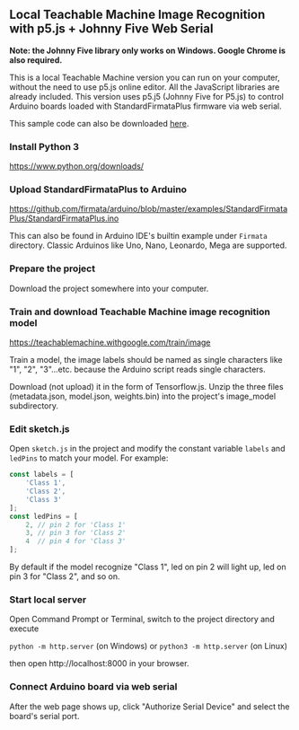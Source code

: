 ## Local Teachable Machine Image Recognition with p5.js + Johnny Five Web Serial

**Note: the Johnny Five library only works on Windows. Google Chrome is also required.**

This is a local Teachable Machine version you can run on your computer, without the need to use p5.js online editor. All the JavaScript libraries are already included. This version uses p5.j5 (Johnny Five for P5.js) to control Arduino boards loaded with StandardFirmataPlus firmware via web serial.

This sample code can also be downloaded [here](https://github.com/alankrantas/TeachableMachine-p5js-serialport/blob/master/teachable-machine-image-recognition-p5js-johnnyfive-web-serial.zip).

### Install Python 3

https://www.python.org/downloads/

### Upload StandardFirmataPlus to Arduino

https://github.com/firmata/arduino/blob/master/examples/StandardFirmataPlus/StandardFirmataPlus.ino

This can also be found in Arduino IDE's builtin example under ```Firmata``` directory. Classic Arduinos like Uno, Nano, Leonardo, Mega are supported.

### Prepare the project

Download the project somewhere into your computer.

### Train and download Teachable Machine image recognition model

https://teachablemachine.withgoogle.com/train/image

Train a model, the image labels should be named as single characters like "1", "2", "3"...etc. because the Arduino script reads single characters.

Download (not upload) it in the form of Tensorflow.js. Unzip the three files (metadata.json, model.json, weights.bin) into the project's image_model subdirectory.

### Edit sketch.js

Open ```sketch.js``` in the project and modify the constant variable ```labels``` and ```ledPins``` to match your model. For example:

```javascript
const labels = [
    'Class 1', 
    'Class 2', 
    'Class 3'
];
const ledPins = [
    2, // pin 2 for 'Class 1'
    3, // pin 3 for 'Class 2'
    4  // pin 4 for 'Class 3'
];
```

By default if the model recognize "Class 1", led on pin 2 will light up, led on pin 3 for "Class 2", and so on.

### Start local server

Open Command Prompt or Terminal, switch to the project directory and execute

```python -m http.server``` (on Windows) or ```python3 -m http.server``` (on Linux)

then open http://localhost:8000 in your browser.

### Connect Arduino board via web serial

After the web page shows up, click "Authorize Serial Device" and select the board's serial port.
